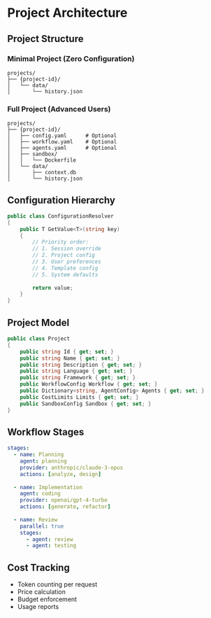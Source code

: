# Project Architecture

## Project Structure

### Minimal Project (Zero Configuration)
```
projects/
├── {project-id}/
│   └── data/
│       └── history.json
```

### Full Project (Advanced Users)
```
projects/
├── {project-id}/
│   ├── config.yaml      # Optional
│   ├── workflow.yaml    # Optional
│   ├── agents.yaml      # Optional
│   ├── sandbox/
│   │   └── Dockerfile
│   └── data/
│       ├── context.db
│       └── history.json
```

## Configuration Hierarchy
```csharp
public class ConfigurationResolver
{
    public T GetValue<T>(string key)
    {
        // Priority order:
        // 1. Session override
        // 2. Project config
        // 3. User preferences
        // 4. Template config
        // 5. System defaults
        
        return value;
    }
}
```

## Project Model
```csharp
public class Project
{
    public string Id { get; set; }
    public string Name { get; set; }
    public string Description { get; set; }
    public string Language { get; set; }
    public string Framework { get; set; }
    public WorkflowConfig Workflow { get; set; }
    public Dictionary<string, AgentConfig> Agents { get; set; }
    public CostLimits Limits { get; set; }
    public SandboxConfig Sandbox { get; set; }
}
```

## Workflow Stages
```yaml
stages:
  - name: Planning
    agent: planning
    provider: anthropic/claude-3-opus
    actions: [analyze, design]
    
  - name: Implementation
    agent: coding
    provider: openai/gpt-4-turbo
    actions: [generate, refactor]
    
  - name: Review
    parallel: true
    stages:
      - agent: review
      - agent: testing
```

## Cost Tracking
- Token counting per request
- Price calculation
- Budget enforcement
- Usage reports